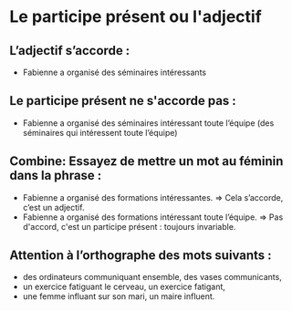 Le participe présent ou l'adjectif
===

## L’adjectif s’accorde :

- Fabienne a organisé des séminaires intéressants

## Le participe présent ne s'accorde pas :

- Fabienne a organisé des séminaires intéressant toute l’équipe (des séminaires qui intéressent toute l’équipe)

## Combine: Essayez de mettre un mot au féminin dans la phrase :

- Fabienne a organisé des formations intéressantes. => Cela s’accorde, c’est un adjectif.
- Fabienne a organisé des formations intéressant toute l’équipe. => Pas d'accord, c'est un participe présent : toujours invariable.

## Attention à l’orthographe des mots suivants :

- des ordinateurs communiquant ensemble, des vases communicants,
- un exercice fatiguant le cerveau, un exercice fatigant,
- une femme influant sur son mari, un maire influent.